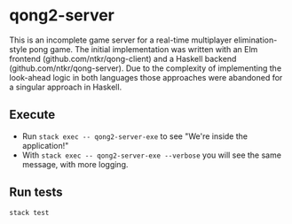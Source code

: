 # qong2-server

This is an incomplete game server for a real-time multiplayer elimination-style pong game. The initial implementation was written with an Elm frontend (github.com/ntkr/qong-client) and a Haskell backend (github.com/ntkr/qong-server). Due to the complexity of implementing the look-ahead logic in both languages those approaches were abandoned for a singular approach in Haskell.

## Execute  

* Run `stack exec -- qong2-server-exe` to see "We're inside the application!"
* With `stack exec -- qong2-server-exe --verbose` you will see the same message, with more logging.

## Run tests

`stack test`
